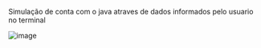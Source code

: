 Simulação de conta com o java atraves de dados informados pelo usuario no terminal

![image](https://github.com/user-attachments/assets/fa4a00c5-4055-4f2f-aaa8-dd4294759543)
